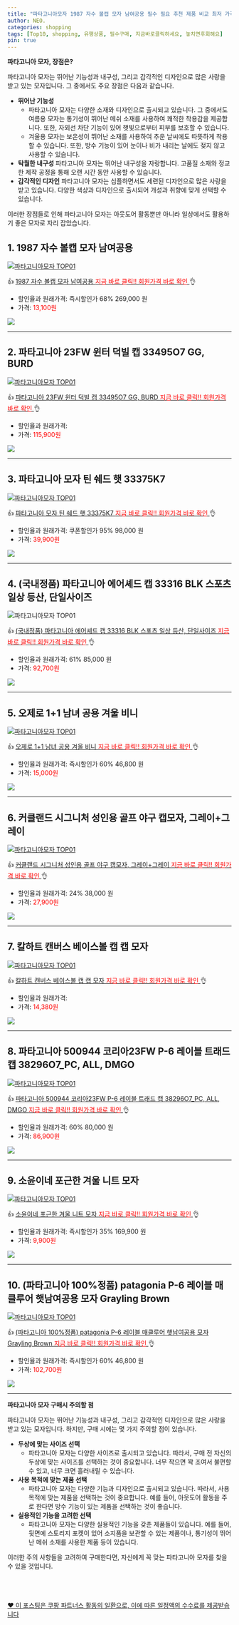 ```yaml
---
title: "파타고니아모자 1987 자수 볼캡 모자 남여공용 필수 필요 추천 제품 비교 최저 가격 비교 장점 구매 후기 구매평"
author: NEO.
categories: shopping
tags: [Top10, shopping, 유행상품, 필수구매, 지금바로클릭하세요, 놓치면후회해요]
pin: true
---
```

**파타고니아 모자, 장점은?**

파타고니아 모자는 뛰어난 기능성과 내구성, 그리고 감각적인 디자인으로 많은 사랑을 받고 있는 모자입니다. 그 중에서도 주요 장점은 다음과 같습니다.

* **뛰어난 기능성**
    * 파타고니아 모자는 다양한 소재와 디자인으로 출시되고 있습니다. 그 중에서도 여름용 모자는 통기성이 뛰어난 메쉬 소재를 사용하여 쾌적한 착용감을 제공합니다. 또한, 자외선 차단 기능이 있어 햇빛으로부터 피부를 보호할 수 있습니다.
    * 겨울용 모자는 보온성이 뛰어난 소재를 사용하여 추운 날씨에도 따뜻하게 착용할 수 있습니다. 또한, 방수 기능이 있어 눈이나 비가 내리는 날에도 젖지 않고 사용할 수 있습니다.
* **탁월한 내구성**
    파타고니아 모자는 뛰어난 내구성을 자랑합니다. 고품질 소재와 정교한 제작 공정을 통해 오랜 시간 동안 사용할 수 있습니다.
* **감각적인 디자인**
    파타고니아 모자는 심플하면서도 세련된 디자인으로 많은 사랑을 받고 있습니다. 다양한 색상과 디자인으로 출시되어 개성과 취향에 맞게 선택할 수 있습니다.

이러한 장점들로 인해 파타고니아 모자는 아웃도어 활동뿐만 아니라 일상에서도 활용하기 좋은 모자로 자리 잡았습니다.

   

## 1. 1987 자수 볼캡 모자 남여공용

[![파타고니아모자 TOP01](https://thumbnail9.coupangcdn.com/thumbnails/remote/490x490ex/image/vendor_inventory/3c06/0ac95e6ce405fd1180ba82ef1148894fb7350c434505c9b541ee6b981f49.jpg)](https://link.coupang.com/re/AFFSDP?lptag=AF3617701&subid=GithubCoopas&pageKey=7506655243&traceid=V0-153&itemId=19660976039&vendorItemId=86766758557)


👍 [1987 자수 볼캡 모자 남여공용 <font color=red> 지금 바로 클릭!! 회원가격 바로 확인 </font> ](https://link.coupang.com/re/AFFSDP?lptag=AF3617701&subid=GithubCoopas&pageKey=7506655243&traceid=V0-153&itemId=19660976039&vendorItemId=86766758557) 👌 


- 할인율과 원래가격: 즉시할인가 68%  269,000   원
- 가격: <span style='color:red'>13,100원</span>

[![](/discount_price.png)](https://link.coupang.com/re/AFFSDP?lptag=AF3617701&subid=GithubCoopas&pageKey=7506655243&traceid=V0-153&itemId=19660976039&vendorItemId=86766758557)

---


   

## 2. 파타고니아 23FW 윈터 덕빌 캡 33495O7 GG, BURD

[![파타고니아모자 TOP01](https://thumbnail7.coupangcdn.com/thumbnails/remote/490x490ex/image/vendor_inventory/4083/59bba65925e41fe6ac236f05ba0979d3adfd6da26858e717bef78900e88e.jpg)](https://link.coupang.com/re/AFFSDP?lptag=AF3617701&subid=GithubCoopas&pageKey=7677182534&traceid=V0-153&itemId=20496199344&vendorItemId=87574663899)


👍 [파타고니아 23FW 윈터 덕빌 캡 33495O7 GG, BURD <font color=red> 지금 바로 클릭!! 회원가격 바로 확인 </font> ](https://link.coupang.com/re/AFFSDP?lptag=AF3617701&subid=GithubCoopas&pageKey=7677182534&traceid=V0-153&itemId=20496199344&vendorItemId=87574663899) 👌 


- 할인율과 원래가격: 
- 가격: <span style='color:red'>115,900원</span>

[![](/discount_price.png)](https://link.coupang.com/re/AFFSDP?lptag=AF3617701&subid=GithubCoopas&pageKey=7677182534&traceid=V0-153&itemId=20496199344&vendorItemId=87574663899)

---


   

## 3. 파타고니아 모자 틴 쉐드 햇 33375K7

[![파타고니아모자 TOP01](https://thumbnail6.coupangcdn.com/thumbnails/remote/490x490ex/image/vendor_inventory/d7c1/48aab1bb18c679e59ed83e61673dcfaf0cbe237a23124e7f5f02052a1613.jpg)](https://link.coupang.com/re/AFFSDP?lptag=AF3617701&subid=GithubCoopas&pageKey=6079597935&traceid=V0-153&itemId=11262947840&vendorItemId=78539884667)


👍 [파타고니아 모자 틴 쉐드 햇 33375K7 <font color=red> 지금 바로 클릭!! 회원가격 바로 확인 </font> ](https://link.coupang.com/re/AFFSDP?lptag=AF3617701&subid=GithubCoopas&pageKey=6079597935&traceid=V0-153&itemId=11262947840&vendorItemId=78539884667) 👌 


- 할인율과 원래가격: 쿠폰할인가 95%  98,000   원
- 가격: <span style='color:red'>39,900원</span>

[![](/discount_price.png)](https://link.coupang.com/re/AFFSDP?lptag=AF3617701&subid=GithubCoopas&pageKey=6079597935&traceid=V0-153&itemId=11262947840&vendorItemId=78539884667)

---


   

## 4. (국내정품) 파타고니아 에어셰드 캡 33316 BLK 스포츠 일상 등산, 단일사이즈

![파타고니아모자 TOP01](https://thumbnail8.coupangcdn.com/thumbnails/remote/490x490ex/image/vendor_inventory/69c1/f5e4ece01841d5b97d825b7e1bfb0ad899a1cb0ee729d888731b9a98c294.JPG)


👍 [(국내정품) 파타고니아 에어셰드 캡 33316 BLK 스포츠 일상 등산, 단일사이즈 <font color=red> 지금 바로 클릭!! 회원가격 바로 확인 </font> ](https://link.coupang.com/re/AFFSDP?lptag=AF3617701&subid=GithubCoopas&pageKey=7642822961&traceid=V0-153&itemId=20313844097&vendorItemId=87600893622) 👌 


- 할인율과 원래가격: 61%  85,000   원
- 가격: <span style='color:red'>92,700원</span>

[![](/discount_price.png)](https://link.coupang.com/re/AFFSDP?lptag=AF3617701&subid=GithubCoopas&pageKey=7642822961&traceid=V0-153&itemId=20313844097&vendorItemId=87600893622)

---


   

## 5. 오제로 1+1 남녀 공용 겨울 비니

[![파타고니아모자 TOP01](https://thumbnail8.coupangcdn.com/thumbnails/remote/490x490ex/image/vendor_inventory/1288/fd2a2c3bae99925e9012a5af58eaa7f0d88b370f46fe83384d6aef56cc00.jpg)](https://link.coupang.com/re/AFFSDP?lptag=AF3617701&subid=GithubCoopas&pageKey=7551504070&traceid=V0-153&itemId=19874222495&vendorItemId=86974878209)


👍 [오제로 1+1 남녀 공용 겨울 비니 <font color=red> 지금 바로 클릭!! 회원가격 바로 확인 </font> ](https://link.coupang.com/re/AFFSDP?lptag=AF3617701&subid=GithubCoopas&pageKey=7551504070&traceid=V0-153&itemId=19874222495&vendorItemId=86974878209) 👌 


- 할인율과 원래가격: 즉시할인가 60%  46,800   원
- 가격: <span style='color:red'>15,000원</span>

[![](/discount_price.png)](https://link.coupang.com/re/AFFSDP?lptag=AF3617701&subid=GithubCoopas&pageKey=7551504070&traceid=V0-153&itemId=19874222495&vendorItemId=86974878209)

---


   

## 6. 커클랜드 시그니처 성인용 골프 야구 캡모자, 그레이+그레이

[![파타고니아모자 TOP01](https://thumbnail7.coupangcdn.com/thumbnails/remote/490x490ex/image/vendor_inventory/8125/536d33afe081d71e53ed0933809c124e0e87c05fe8447f6b37ec3702417a.jpg)](https://link.coupang.com/re/AFFSDP?lptag=AF3617701&subid=GithubCoopas&pageKey=7714948306&traceid=V0-153&itemId=20690281552&vendorItemId=87761897760)


👍 [커클랜드 시그니처 성인용 골프 야구 캡모자, 그레이+그레이 <font color=red> 지금 바로 클릭!! 회원가격 바로 확인 </font> ](https://link.coupang.com/re/AFFSDP?lptag=AF3617701&subid=GithubCoopas&pageKey=7714948306&traceid=V0-153&itemId=20690281552&vendorItemId=87761897760) 👌 


- 할인율과 원래가격: 24%  38,000   원
- 가격: <span style='color:red'>27,900원</span>

[![](/discount_price.png)](https://link.coupang.com/re/AFFSDP?lptag=AF3617701&subid=GithubCoopas&pageKey=7714948306&traceid=V0-153&itemId=20690281552&vendorItemId=87761897760)

---


   

## 7. 칼하트 캔버스 베이스볼 캡 캡 모자

[![파타고니아모자 TOP01](https://thumbnail10.coupangcdn.com/thumbnails/remote/490x490ex/image/vendor_inventory/b41c/b9296f88b2d9f7caaa24d565c69524297a9a6cec7545317df43afc926f61.jpg)](https://link.coupang.com/re/AFFSDP?lptag=AF3617701&subid=GithubCoopas&pageKey=6659658646&traceid=V0-153&itemId=15283146095&vendorItemId=82503631446)


👍 [칼하트 캔버스 베이스볼 캡 캡 모자 <font color=red> 지금 바로 클릭!! 회원가격 바로 확인 </font> ](https://link.coupang.com/re/AFFSDP?lptag=AF3617701&subid=GithubCoopas&pageKey=6659658646&traceid=V0-153&itemId=15283146095&vendorItemId=82503631446) 👌 


- 할인율과 원래가격: 
- 가격: <span style='color:red'>14,380원</span>

[![](/discount_price.png)](https://link.coupang.com/re/AFFSDP?lptag=AF3617701&subid=GithubCoopas&pageKey=6659658646&traceid=V0-153&itemId=15283146095&vendorItemId=82503631446)

---


   

## 8. 파타고니아 500944 코리아23FW P-6 레이블 트래드 캡 38296O7_PC, ALL, DMGO

[![파타고니아모자 TOP01](https://thumbnail8.coupangcdn.com/thumbnails/remote/490x490ex/image/vendor_inventory/8aa7/48d0f29a3a94e73d7cf3d360c924c16976d9e11ffb90d9dc4bfedb2d8da7.jpg)](https://link.coupang.com/re/AFFSDP?lptag=AF3617701&subid=GithubCoopas&pageKey=7615266945&traceid=V0-153&itemId=20177675185&vendorItemId=87269497740)


👍 [파타고니아 500944 코리아23FW P-6 레이블 트래드 캡 38296O7_PC, ALL, DMGO <font color=red> 지금 바로 클릭!! 회원가격 바로 확인 </font> ](https://link.coupang.com/re/AFFSDP?lptag=AF3617701&subid=GithubCoopas&pageKey=7615266945&traceid=V0-153&itemId=20177675185&vendorItemId=87269497740) 👌 


- 할인율과 원래가격: 60%  80,000   원
- 가격: <span style='color:red'>86,900원</span>

[![](/discount_price.png)](https://link.coupang.com/re/AFFSDP?lptag=AF3617701&subid=GithubCoopas&pageKey=7615266945&traceid=V0-153&itemId=20177675185&vendorItemId=87269497740)

---


   

## 9. 소윤이네 포근한 겨울 니트 모자

[![파타고니아모자 TOP01](https://thumbnail6.coupangcdn.com/thumbnails/remote/490x490ex/image/vendor_inventory/205f/65dc8d954dde8fb5bfe18ab7055d84e792fe880bb94b34c2b4ad1f4f1a06.jpg)](https://link.coupang.com/re/AFFSDP?lptag=AF3617701&subid=GithubCoopas&pageKey=7719679594&traceid=V0-153&itemId=20714671578&vendorItemId=87785605020)


👍 [소윤이네 포근한 겨울 니트 모자 <font color=red> 지금 바로 클릭!! 회원가격 바로 확인 </font> ](https://link.coupang.com/re/AFFSDP?lptag=AF3617701&subid=GithubCoopas&pageKey=7719679594&traceid=V0-153&itemId=20714671578&vendorItemId=87785605020) 👌 


- 할인율과 원래가격: 즉시할인가 35%  169,900   원
- 가격: <span style='color:red'>9,900원</span>

[![](/discount_price.png)](https://link.coupang.com/re/AFFSDP?lptag=AF3617701&subid=GithubCoopas&pageKey=7719679594&traceid=V0-153&itemId=20714671578&vendorItemId=87785605020)

---


   

## 10. (파타고니아 100%정품) patagonia P-6 레이블 매클루어 햇남여공용 모자 Grayling Brown

[![파타고니아모자 TOP01](https://thumbnail7.coupangcdn.com/thumbnails/remote/490x490ex/image/vendor_inventory/e55a/68791a3e7fe2cb777208f9818a58e34bf40be027caee617f6c09c8a7b2b2.jpg)](https://link.coupang.com/re/AFFSDP?lptag=AF3617701&subid=GithubCoopas&pageKey=7580725372&traceid=V0-153&itemId=20010962656&vendorItemId=87288377880)


👍 [(파타고니아 100%정품) patagonia P-6 레이블 매클루어 햇남여공용 모자 Grayling Brown <font color=red> 지금 바로 클릭!! 회원가격 바로 확인 </font> ](https://link.coupang.com/re/AFFSDP?lptag=AF3617701&subid=GithubCoopas&pageKey=7580725372&traceid=V0-153&itemId=20010962656&vendorItemId=87288377880) 👌 


- 할인율과 원래가격: 즉시할인가 60%  46,800   원
- 가격: <span style='color:red'>102,700원</span>

[![](/discount_price.png)](https://link.coupang.com/re/AFFSDP?lptag=AF3617701&subid=GithubCoopas&pageKey=7580725372&traceid=V0-153&itemId=20010962656&vendorItemId=87288377880)

---
**파타고니아 모자 구매시 주의할 점**

파타고니아 모자는 뛰어난 기능성과 내구성, 그리고 감각적인 디자인으로 많은 사랑을 받고 있는 모자입니다. 하지만, 구매 시에는 몇 가지 주의할 점이 있습니다.

* **두상에 맞는 사이즈 선택**
    * 파타고니아 모자는 다양한 사이즈로 출시되고 있습니다. 따라서, 구매 전 자신의 두상에 맞는 사이즈를 선택하는 것이 중요합니다. 너무 작으면 꽉 조여서 불편할 수 있고, 너무 크면 흘러내릴 수 있습니다.
* **사용 목적에 맞는 제품 선택**
    * 파타고니아 모자는 다양한 기능과 디자인으로 출시되고 있습니다. 따라서, 사용 목적에 맞는 제품을 선택하는 것이 중요합니다. 예를 들어, 아웃도어 활동을 주로 한다면 방수 기능이 있는 제품을 선택하는 것이 좋습니다.
* **실용적인 기능을 고려한 선택**
    * 파타고니아 모자는 다양한 실용적인 기능을 갖춘 제품들이 있습니다. 예를 들어, 뒷면에 스토리지 포켓이 있어 소지품을 보관할 수 있는 제품이나, 통기성이 뛰어난 메쉬 소재를 사용한 제품 등이 있습니다.

이러한 주의 사항들을 고려하여 구매한다면, 자신에게 꼭 맞는 파타고니아 모자를 찾을 수 있을 것입니다.<br><br><br><br><br> [ ❤  이 포스팅은 쿠팡 파트너스 활동의 일환으로, 이에 따른 일정액의 수수료를 제공받습니다](https://link.coupang.com/a/bcEFyh)